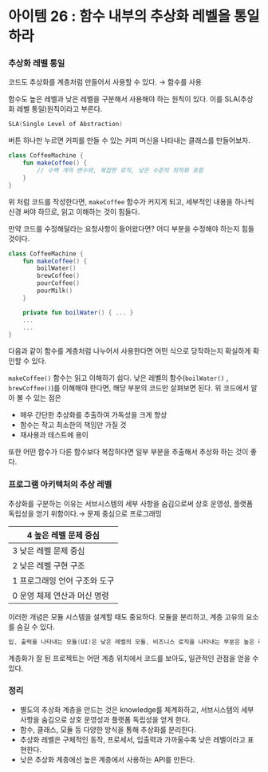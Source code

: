 # 아이템 26 : 함수 내부의 추상화 레벨을 통일하라

### 추상화 레벨 통일

코드도 추상화를 계층처럼 만들어서 사용할 수 있다. → 함수를 사용

함수도 높은 레벨과 낮은 레벨을 구분해서 사용해야 하는 원칙이 있다. 이를 SLA(추상화 레벨 통일)원칙이라고 부른다.

```kotlin
SLA(Single Level of Abstraction)
```

버튼 하나만 누르면 커피를 만들 수 있는 커피 머신을 나타내는 클래스를 만들어보자.

```kotlin
class CoffeeMachine {
    fun makeCoffee() {
        // 수백 개의 변수와, 복잡한 로직, 낮은 수준의 최적화 포함
    }
}
```

위 처럼 코드를 작성한다면, `makeCoffee` 함수가 커지게 되고, 세부적인 내용을 하나씩 신경 써야 하므로, 읽고 이해하는 것이 힘들다.

만약 코드를 수정해달라는 요청사항이 들어왔다면? 어디 부분을 수정해야 하는지 힘들 것이다.

```kotlin
class CoffeeMachine {
    fun makeCoffee() {
        boilWater()
        brewCoffee()
        pourCoffee()
        pourMilk()
    }

    private fun boilWater() { ... }
    ...
    ...
}
```

다음과 같이 함수를 계층처럼 나누어서 사용한다면 어떤 식으로 당작하는지 확실하게 확인할 수 있다.

`makeCoffee()` 함수는 읽고 이해하기 쉽다. 낮은 레벨의 함수(`boilWater()` , `brewCoffee()`)를 이해해야 한다면, 해당 부분의 코드만 살펴보면 된다. 위 코드에서 알아 볼 수 있는 점은

- 매우 간단한 추상화를 추출하여 가독성을 크게 향상
- 함수는 작고 최소한의 책임만 가질 것
- 재사용과 테스트에 용이

또한 어떤 함수가 다른 함수보다 복잡하다면 일부 부분을 추출해서 추상화 하는 것이 좋다.

### 프로그램 아키텍처의 추상 레벨

추상화를 구분하는 이유는 서브시스템의 세부 사항을 숨김으로써 상호 운영성, 플랫폼 독립성을 얻기 위함이다.→ 문제 중심으로 프로그래밍

4 높은 레벨 문제 중심 |
| --- |
3 낮은 레벨 문제 중심 |
2 낮은 레벨 구현 구조 |
1 프로그래밍 언어 구조와 도구 |
0 운영 체제 연산과 머신 명령 |

이러한 개념은 모듈 시스템을 설계할 때도 중요하다. 모듈을 분리하고, 계층 고유의 요소를 숨길 수 있다.

```kotlin
입, 출력을 나타내는 모듈(UI)은 낮은 레벨의 모듈, 비즈니스 로직을 나타내는 부분은 높은 레벨의 모듈이다.
```

계층화가 잘 된 프로젝트는 어떤 계층 위치에서 코드를 보아도, 일관적인 관점을 얻을 수 있다.

### 정리

- 별도의 추상화 계층을 만드는 것은 knowledge를 체계화하고, 서브시스템의 세부 사항을 숨김으로 상호 운영성과 플랫폼 독립성을 얻게 한다.
- 함수, 클래스, 모듈 등 다양한 방식을 통해 추상화를 분리한다.
- 추상화 레벨은 구체적인 동작, 프로세서, 입출력과 가까울수록 낮은 레벨이라고 표현한다.
- 낮은 추상화 계층에선 높은 계층에서 사용하는 API를 만든다.
